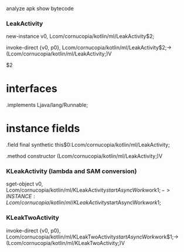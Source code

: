 analyze apk show bytecode

### LeakActivity

new-instance v0, Lcom/cornucopia/kotlin/ml/LeakActivity$2;

invoke-direct {v0, p0}, Lcom/cornucopia/kotlin/ml/LeakActivity$2;-><init>(Lcom/cornucopia/kotlin/ml/LeakActivity;)V


$2

# interfaces
.implements Ljava/lang/Runnable;

# instance fields
.field final synthetic this$0:Lcom/cornucopia/kotlin/ml/LeakActivity;

.method constructor <init>(Lcom/cornucopia/kotlin/ml/LeakActivity;)V



### KLeakActivity  (lambda and SAM conversion)


sget-object v0, Lcom/cornucopia/kotlin/ml/KLeakActivity$startAsyncWork$work$1;->INSTANCE:Lcom/cornucopia/kotlin/ml/KLeakActivity$startAsyncWork$work$1;


### KLeakTwoActivity


invoke-direct {v0, p0}, Lcom/cornucopia/kotlin/ml/KLeakTwoActivity$startAsyncWork$work$1;-><init>(Lcom/cornucopia/kotlin/ml/KLeakTwoActivity;)V
